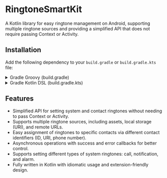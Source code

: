 # RingtoneSmartKit

A Kotlin library for easy ringtone management on Android, supporting multiple ringtone sources and providing a simplified API that does not require passing Context or Activity.


## Installation

Add the following dependency to your `build.gradle` or `build.gradle.kts` file:

<details>
<summary>Gradle Groovy (build.gradle)</summary>

```groovy
implementation "io.github.amjdalhashede:ringtone-smart-kit:1.0.2-alpha"
```

</details>

<details>
<summary>Gradle Kotlin DSL (build.gradle.kts)</summary>

```kotlin
implementation("io.github.amjdalhashede:ringtone-smart-kit:1.0.2-alpha")
```

</details>



## Features

- Simplified API for setting system and contact ringtones without needing to pass Context or Activity.
- Supports multiple ringtone sources, including assets, local storage (URI), and remote URLs.
- Easy assignment of ringtones to specific contacts via different contact identifiers (ID, URI, phone number).
- Asynchronous operations with success and error callbacks for better control.
- Supports setting different types of system ringtones: call, notification, and alarm.
- Fully written in Kotlin with idiomatic usage and extension-friendly design.
